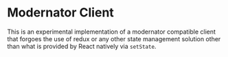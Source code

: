 # Modernator Client

This is an experimental implementation of a modernator compatible client that
forgoes the use of redux or any other state management solution other than what
is provided by React natively via `setState`.
